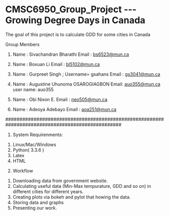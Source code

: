 # CMSC6950_Group_Project --- Growing Degree Days in Canada

The goal of this project is to calculate GDD for some cities in Canada 

Group Members
1. Name : Sivachandran Bharathi
   Email : bs6523@mun.ca

2. Name : Boxuan Li
   Email : bl5102@mun.ca

3. Name : Gurpreet Singh ;  Username= gsahans
   Email : gs3041@mun.ca 

4. Name : Augustine Uhunoma OSAROGIAGBON
   Email: auo355@mun.ca
   user name: auo355

5. Name : Obi Nixon E.
   Email : neo505@mun.ca

6. Name : Adeoya Adebayo
   Email : aoa251@mun.ca
   

################################################################################################# 


1. System Requirenments:
   
1) Linux/Mac/Windows
2) Python( 3.3.6 )
3) Latex
4) HTML

2. Workflow
1) Downloading data from government website.
2) Calculating useful data (Min-Max tempurature, GDD and so on) in different cities for different years.
3) Creating plots via bokeh and pylot that howing the data.
4) Storing data and graphs
5) Presenting our work.




